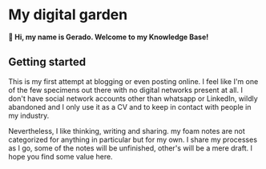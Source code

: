 # My digital garden

**👋 Hi, my name is Gerado. Welcome to my Knowledge Base!**

## Getting started
This is my first attempt at blogging or even posting online. I feel like I'm one of the few specimens out there with no digital networks present at all. I don't have social network accounts other than whatsapp or LinkedIn, wildly abandoned and I only use it as a CV and to keep in contact with people in my industry. 

Nevertheless, I like thinking, writing and sharing. my foam notes are not categorized for anything in particular but for my own. I share my processes as I go, some of the notes will be unfinished, other's will be a mere draft. I hope you find some value here.

